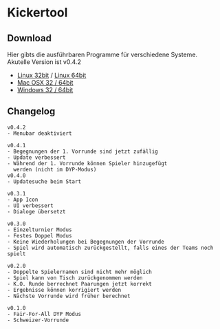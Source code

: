 # Kickertool #

## Download ##
Hier gibts die ausführbaren Programme für verschiedene Systeme.     
Akutelle Version ist v0.4.2   
* [Linux 32bit](https://github.com/arnef/kickertool/raw/master/build/linux32.zip) / 
 [Linux 64bit](https://github.com/arnef/kickertool/raw/master/build/linux64.zip)      
* [Mac OSX 32 / 64bit](https://github.com/arnef/kickertool/raw/master/build/osx.zip)
* [Windows 32 / 64bit](https://github.com/arnef/kickertool/raw/master/build/win.zip)

## Changelog ##

    v0.4.2
    - Menubar deaktiviert
    
    v0.4.1
    - Begegnungen der 1. Vorrunde sind jetzt zufällig
    - Update verbessert
    - Während der 1. Vorrunde können Spieler hinzugefügt
      werden (nicht im DYP-Modus)
    v0.4.0
    - Updatesuche beim Start
    
    v0.3.1
    - App Icon
    - UI verbessert
    - Dialoge übersetzt
    
    v0.3.0
    - Einzelturnier Modus
    - Festes Doppel Modus
    - Keine Wiederholungen bei Begegnungen der Vorrunde
    - Spiel wird automatisch zurückgestellt, falls eines der Teams noch spielt
        
    v0.2.0
    - Doppelte Spielernamen sind nicht mehr möglich
    - Spiel kann von Tisch zurückgenommen werden
    - K.O. Runde berrechnet Paarungen jetzt korrekt
    - Ergebnisse können korrigiert werden
    - Nächste Vorrunde wird früher berechnet
    
    v0.1.0
    - Fair-For-All DYP Modus
    - Schweizer-Vorrunde
    
